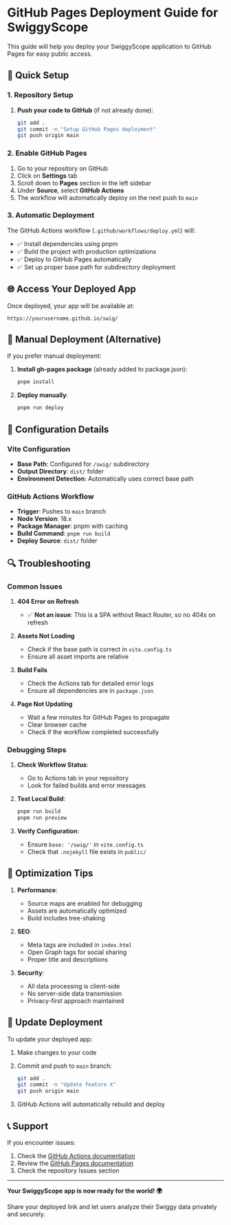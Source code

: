 # GitHub Pages Deployment Guide for SwiggyScope

This guide will help you deploy your SwiggyScope application to GitHub Pages for easy public access.

## 🚀 Quick Setup

### 1. Repository Setup

1. **Push your code to GitHub** (if not already done):

   ```bash
   git add .
   git commit -m "Setup GitHub Pages deployment"
   git push origin main
   ```

### 2. Enable GitHub Pages

1. Go to your repository on GitHub
2. Click on **Settings** tab
3. Scroll down to **Pages** section in the left sidebar
4. Under **Source**, select **GitHub Actions**
5. The workflow will automatically deploy on the next push to `main`

### 3. Automatic Deployment

The GitHub Actions workflow (`.github/workflows/deploy.yml`) will:

- ✅ Install dependencies using pnpm
- ✅ Build the project with production optimizations
- ✅ Deploy to GitHub Pages automatically
- ✅ Set up proper base path for subdirectory deployment

## 🌐 Access Your Deployed App

Once deployed, your app will be available at:

```
https://yourusername.github.io/swig/
```

## 🔧 Manual Deployment (Alternative)

If you prefer manual deployment:

1. **Install gh-pages package** (already added to package.json):

   ```bash
   pnpm install
   ```

2. **Deploy manually**:

   ```bash
   pnpm run deploy
   ```

## 📁 Configuration Details

### Vite Configuration

- **Base Path**: Configured for `/swig/` subdirectory
- **Output Directory**: `dist/` folder
- **Environment Detection**: Automatically uses correct base path

### GitHub Actions Workflow

- **Trigger**: Pushes to `main` branch
- **Node Version**: 18.x
- **Package Manager**: pnpm with caching
- **Build Command**: `pnpm run build`
- **Deploy Source**: `dist/` folder

## 🔍 Troubleshooting

### Common Issues

1. **404 Error on Refresh**
   - ✅ **Not an issue**: This is a SPA without React Router, so no 404s on refresh

2. **Assets Not Loading**
   - Check if the base path is correct in `vite.config.ts`
   - Ensure all asset imports are relative

3. **Build Fails**
   - Check the Actions tab for detailed error logs
   - Ensure all dependencies are in `package.json`

4. **Page Not Updating**
   - Wait a few minutes for GitHub Pages to propagate
   - Clear browser cache
   - Check if the workflow completed successfully

### Debugging Steps

1. **Check Workflow Status**:
   - Go to Actions tab in your repository
   - Look for failed builds and error messages

2. **Test Local Build**:

   ```bash
   pnpm run build
   pnpm run preview
   ```

3. **Verify Configuration**:
   - Ensure `base: '/swig/'` in `vite.config.ts`
   - Check that `.nojekyll` file exists in `public/`

## 🎯 Optimization Tips

1. **Performance**:
   - Source maps are enabled for debugging
   - Assets are automatically optimized
   - Build includes tree-shaking

2. **SEO**:
   - Meta tags are included in `index.html`
   - Open Graph tags for social sharing
   - Proper title and descriptions

3. **Security**:
   - All data processing is client-side
   - No server-side data transmission
   - Privacy-first approach maintained

## 🔄 Update Deployment

To update your deployed app:

1. Make changes to your code
2. Commit and push to `main` branch:

   ```bash
   git add .
   git commit -m "Update feature X"
   git push origin main
   ```

3. GitHub Actions will automatically rebuild and deploy

## 📞 Support

If you encounter issues:

1. Check the [GitHub Actions documentation](https://docs.github.com/en/actions)
2. Review the [GitHub Pages documentation](https://docs.github.com/en/pages)
3. Check the repository Issues section

---

**Your SwiggyScope app is now ready for the world! 🌍**

Share your deployed link and let users analyze their Swiggy data privately and securely.
